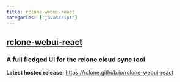 ```yaml
---
title: rclone-webui-react
categories: ['javascript']
---
```

## [rclone-webui-react](https://github.com/rclone/rclone-webui-react)

### A full fledged UI for the rclone cloud sync tool


**Latest hosted release:** https://rclone.github.io/rclone-webui-react


